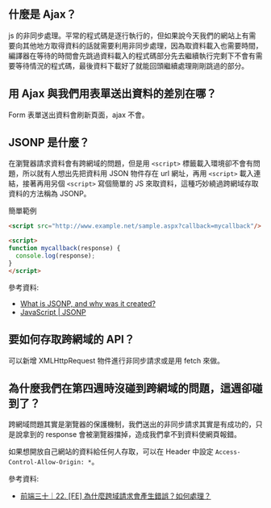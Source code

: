 ## 什麼是 Ajax？

js 的非同步處理。平常的程式碼是逐行執行的，但如果說今天我們的網站上有需要向其他地方取得資料的話就需要利用非同步處理，因為取資料載入也需要時間，編譯器在等待的時間會先跳過資料載入的程式碼部分先去繼續執行完剩下不會有需要等待情況的程式碼，最後資料下載好了就能回頭繼續處理剛剛跳過的部分。

## 用 Ajax 與我們用表單送出資料的差別在哪？

Form 表單送出資料會刷新頁面，ajax 不會。

## JSONP 是什麼？

在瀏覽器請求資料會有跨網域的問題，但是用 `<script>` 標籤載入環境卻不會有問題，所以就有人想出先把資料用 JSON 物件存在 url 網址，再用 `<script>` 載入連結，接著再用另個 `<script>` 寫個簡單的 JS 來取資料，這種巧妙繞過跨網域存取資料的方法稱為 JSONP。

簡單範例

```html
<script src="http://www.example.net/sample.aspx?callback=mycallback"/>

<script>
function mycallback(response) {
  console.log(response);
}
</script>
```

參考資料:

* [What is JSONP, and why was it created?](https://stackoverflow.com/questions/2067472/what-is-jsonp-and-why-was-it-created)
* [JavaScript | JSONP](https://www.geeksforgeeks.org/javascript-jsonp/)

## 要如何存取跨網域的 API？

可以新增 XMLHttpRequest 物件進行非同步請求或是用 fetch 來做。


## 為什麼我們在第四週時沒碰到跨網域的問題，這週卻碰到了？

跨網域問題其實是瀏覽器的保護機制，我們送出的非同步請求其實是有成功的，只是說拿到的 response 會被瀏覽器擋掉，造成我們拿不到資料使網頁報錯。

如果想開放自己網站的資料給任何人存取，可以在 Header 中設定 `Access-Control-Allow-Origin: *`。

參考資料:

* [前端三十｜22. [FE] 為什麼跨域請求會產生錯誤？如何處理？](https://medium.com/schaoss-blog/%E5%89%8D%E7%AB%AF%E4%B8%89%E5%8D%81-22-fe-%E7%82%BA%E4%BB%80%E9%BA%BC%E8%B7%A8%E5%9F%9F%E8%AB%8B%E6%B1%82%E6%9C%83%E7%94%A2%E7%94%9F%E9%8C%AF%E8%AA%A4-%E5%A6%82%E4%BD%95%E8%99%95%E7%90%86-a2145e141d51)